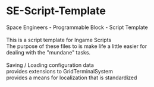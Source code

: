 # SE-Script-Template
Space Engineers - Programmable Block - Script Template<br/>
<br/>
This is a script template for Ingame Scripts<br/>
The purpose of these files to is make life a little easier for<br/>
dealing with the "mundane" tasks.<br/>
<br/>
Saving / Loading configuration data<br/>
provides extensions to GridTerminalSystem<br/>
provides a means for localization that is standardized<br/>
